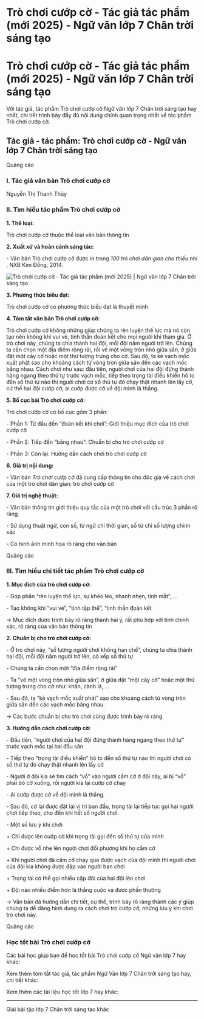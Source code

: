 # Trò chơi cướp cờ - Tác giả tác phẩm (mới 2025) - Ngữ văn lớp 7 Chân trời sáng tạo

# Trò chơi cướp cờ - Tác giả tác phẩm (mới 2025) - Ngữ văn lớp 7 Chân trời sáng tạo

Với tác giả, tác phẩm Trò chơi cướp cờ Ngữ văn lớp 7 Chân trời sáng tạo hay nhất, chi tiết trình bày đầy đủ nội dung chính quan trọng nhất về tác phẩm Trò chơi cướp cờ.

## Tác giả - tác phẩm: Trò chơi cướp cờ - Ngữ văn lớp 7 Chân trời sáng tạo

Quảng cáo

### **I. Tác giả văn bản Trò chơi cướp cờ**

Nguyễn Thị Thanh Thủy

### **II. Tìm hiểu tác phẩm Trò chơi cướp cờ**

**1\. Thể loại:**

Trò chơi cướp cờ thuộc thể loại văn bản thông tin

**2\. Xuất xứ và hoàn cảnh sáng tác:**

\- Văn bản Trò chơi cướp cờ được in trong _100 trò chơi dân gian cho thiếu nhi_ , NXB Kim Đồng, 2014.

![Trò chơi cướp cờ - Tác giả tác phẩm \(mới 2025\) | Ngữ văn lớp 7 Chân trời sáng tạo](https://vietjack.com/soan-van-lop-7-ct/images/tac-gia-tac-pham-tro-choi-cuop-co.PNG)

**3\. Phương thức biểu đạt:**

Trò chơi cướp cờ có phương thức biểu đạt là thuyết minh

**4\. Tóm tắt văn bản Trò chơi cướp cờ:**

Trò chơi cướp cờ không những giúp chúng ta rèn luyện thể lực mà nó còn tạo nên không khí vui vẻ, tinh thần đoàn kết cho mọi người khi tham gia. Ở trò chơi này, chúng ta chia thành hai đội, mỗi đội năm người trở lên. Chúng ta cần chọn một địa điểm rộng rãi, rồi vẽ một vòng tròn nhỏ giữa sân, ở giữa đặt một cây cờ hoặc một thứ tượng trưng cho cờ. Sau đó, ta kẻ vạch mốc xuất phát sao cho khoảng cách từ vòng tròn giữa sân đến các vạch mốc bằng nhau. Cách chơi như sau: đầu tiên, người chơi của hai đội đứng thành hàng ngang theo thứ tự trước vạch mốc, tiếp theo trọng tài điều khiển hô to đến số thứ tự nào thì người chơi có số thứ tự đó chạy thật nhanh lên lấy cờ, cứ thế hai đội cướp cờ, ai cướp được cờ về đội mình là thắng.

**5\. Bố cục bài Trò chơi cướp cờ:**

Trò chơi cướp cờ có bố cục gồm 3 phần:

\- Phần 1: Từ đầu đến “đoàn kết khi chơi”: Giới thiệu mục đích của trò chơi cướp cờ

\- Phần 2: Tiếp đến “bằng nhau”: Chuẩn bị cho trò chơi cướp cờ

\- Phần 3: Còn lại: Hướng dẫn cách chơi trò chơi cướp cờ

**6\. Giá trị nội dung:**

\- Văn bản _Trò chơi cướp cờ_ đã cung cấp thông tin cho độc giả về cách chơi của một trò chơi dân gian: trò chơi cướp cờ

**7\. Giá trị nghệ thuật:**

\- Văn bản thông tin giới thiệu quy tắc của một trò chơi với cấu trúc 3 phần rõ ràng

\- Sử dụng thuật ngữ, con số, từ ngữ chỉ thời gian, số từ chỉ số lượng chính xác

\- Có hình ảnh minh họa rõ ràng cho văn bản

Quảng cáo

### **III. Tìm hiểu chi tiết tác phẩm Trò chơi cướp cờ**

**1\. Mục đích của trò chơi cướp cờ:**

\- Góp phần “rèn luyện thể lực, sự khéo léo, nhanh nhẹn, tinh mắt”, …

\- Tạo không khí “vui vẻ”, “tính tập thể”, “tinh thần đoàn kết

→ Mục đích được trình bày rõ ràng thành hai ý, rất phù hợp với tính chính xác, rõ ràng của văn bản thông tin

**2\. Chuẩn bị cho trò chơi cướp cờ:**

\- Ở trò chơi này, “số lượng người chơi không hạn chế”, chúng ta chia thành hai đội, mỗi đội năm người trở lên, có xếp số thứ tự

\- Chúng ta cần chọn một “địa điểm rộng rãi” 

\- Ta “vẽ một vòng tròn nhỏ giữa sân”, ở giữa đặt “một cây cờ” hoặc một thứ tượng trưng cho cờ như: khăn, cành lá, …

\- Sau đó, ta “kẻ vạch mốc xuất phát” sao cho khoảng cách từ vòng tròn giữa sân đến các vạch mốc bằng nhau.

→ Các bước chuẩn bị cho trò chơi cũng được trình bày rõ ràng

**3\. Hướng dẫn cách chơi cướp cờ:**

\- Đầu tiên, “người chơi của hai đội đứng thành hàng ngang theo thứ tự” trước vạch mốc tại hai đầu sân

\- Tiếp theo “trọng tài điều khiển” hô to đến số thứ tự nào thì người chơi có số thứ tự đó chạy thật nhanh lên lấy cờ

\- Người ở đội kia sẽ tìm cách “vỗ” vào người cầm cờ ở đội này, ai bị “vỗ” phải bỏ cờ xuống, rồi người kia lại cướp cờ chạy

\- Ai cướp được cờ về đội mình là thắng.

\- Sau đó, cờ lại được đặt lại vị trí ban đầu, trọng tài lại tiếp tục gọi hai người chơi tiếp theo, cho đến khi hết số người chơi.

\- Một số lưu ý khi chơi: 

\+ Chỉ được lên cướp cờ khi trọng tài gọi đến số thú tự của mình

\+ Chỉ được vỗ nhẹ lên người chơi đối phương khi họ cầm cờ

\+ Khi người chơi đã cầm cờ chạy qua được vạch của đội mình thì người chơi của đội kia không được đập vào người bạn chơi

\+ Trọng tài có thể gọi nhiều cặp đôi của hai đội lên chơi

\+ Đội nào nhiều điểm hơn là thắng cuộc và được phần thưởng

→ Văn bản đã hướng dẫn chi tiết, cụ thể, trình bày rõ ràng thành các ý giúp chúng ta dễ dàng hình dung ra cách chơi trò cướp cờ, những lưu ý khi chơi trò chơi này.

Quảng cáo

### **Học tốt bài Trò chơi cướp cờ**

Các bài học giúp bạn để học tốt bài Trò chơi cướp cờ Ngữ văn lớp 7 hay khác:

Xem thêm tóm tắt tác giả, tác phẩm Ngữ Văn lớp 7 Chân trời sáng tạo hay, chi tiết khác:

Xem thêm các tài liệu học tốt lớp 7 hay khác:

* * *

Giải bài tập lớp 7 Chân trời sáng tạo khác
